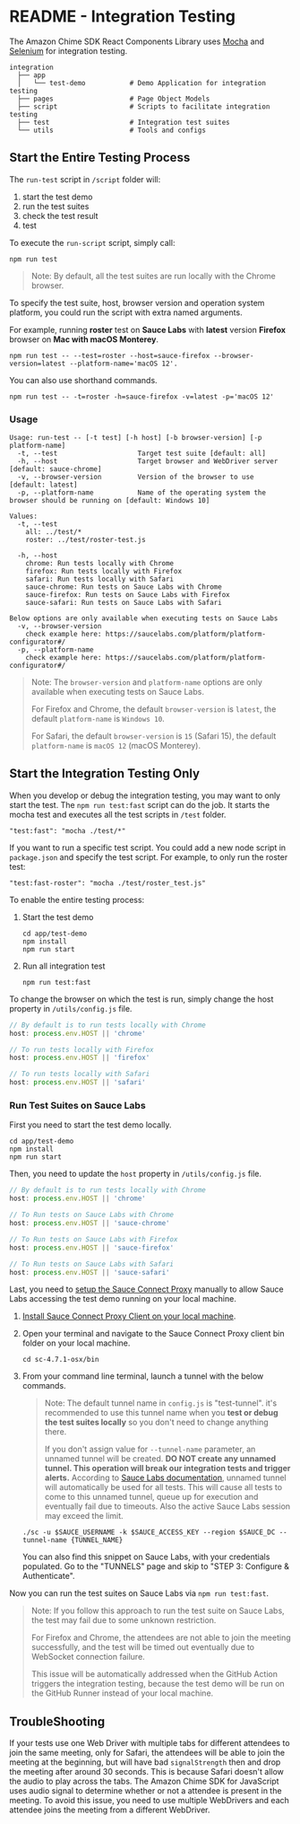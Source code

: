 # README - Integration Testing

The Amazon Chime SDK React Components Library uses [Mocha](https://mochajs.org/) and [Selenium](https://www.selenium.dev/) for integration testing.

```plaintext
integration
  ├── app
  │   └── test-demo           # Demo Application for integration testing
  ├── pages                   # Page Object Models
  ├── script                  # Scripts to facilitate integration testing
  ├── test                    # Integration test suites
  └── utils                   # Tools and configs
```

## Start the Entire Testing Process

The `run-test` script in `/script` folder will:

1. start the test demo
2. run the test suites
3. check the test result
4. test

To execute the `run-script` script, simply call:

```plaintext
npm run test
```

> Note: By default, all the test suites are run locally with the Chrome browser.

To specify the test suite, host, browser version and operation system platform, you could run the script with extra named arguments.

For example, running **roster** test on **Sauce Labs** with **latest** version **Firefox** browser on **Mac with macOS Monterey**.

```plaintext
npm run test -- --test=roster --host=sauce-firefox --browser-version=latest --platform-name='macOS 12'.
```

You can also use shorthand commands.

```plaintext
npm run test -- -t=roster -h=sauce-firefox -v=latest -p='macOS 12'
```

### Usage

```plaintext
Usage: run-test -- [-t test] [-h host] [-b browser-version] [-p platform-name]
  -t, --test                    Target test suite [default: all]
  -h, --host                    Target browser and WebDriver server [default: sauce-chrome]
  -v, --browser-version         Version of the browser to use [default: latest]
  -p, --platform-name           Name of the operating system the browser should be running on [default: Windows 10]

Values:
  -t, --test
    all: ../test/*
    roster: ../test/roster-test.js

  -h, --host
    chrome: Run tests locally with Chrome
    firefox: Run tests locally with Firefox
    safari: Run tests locally with Safari
    sauce-chrome: Run tests on Sauce Labs with Chrome
    sauce-firefox: Run tests on Sauce Labs with Firefox
    sauce-safari: Run tests on Sauce Labs with Safari

Below options are only available when executing tests on Sauce Labs
  -v, --browser-version
    check example here: https://saucelabs.com/platform/platform-configurator#/
  -p, --platform-name
    check example here: https://saucelabs.com/platform/platform-configurator#/
```

> Note: The `browser-version` and `platform-name` options are only available when executing tests on Sauce Labs.
>
> For Firefox and Chrome, the default `browser-version` is `latest`, the default `platform-name` is `Windows 10`.
>
> For Safari, the default `browser-version` is `15` (Safari 15), the default `platform-name` is `macOS 12` (macOS Monterey).

## Start the Integration Testing Only

When you develop or debug the integration testing, you may want to only start the test. The `npm run test:fast` script can do the job. It starts the mocha test and executes all the test scripts in `/test` folder.

```plaintext
"test:fast": "mocha ./test/*"
```

If you want to run a specific test script. You could add a new node script in `package.json` and specify the test script. For example, to only run the roster test:

```plaintext
"test:fast-roster": "mocha ./test/roster_test.js"
```

To enable the entire testing process:

1. Start the test demo

    ```plaintext
    cd app/test-demo
    npm install
    npm run start
    ```

2. Run all integration test

    ```plaintext
    npm run test:fast
    ```

To change the browser on which the test is run, simply change the host property in `/utils/config.js` file.

```js
// By default is to run tests locally with Chrome
host: process.env.HOST || 'chrome'

// To run tests locally with Firefox
host: process.env.HOST || 'firefox'

// To run tests locally with Safari
host: process.env.HOST || 'safari'
```

### Run Test Suites on Sauce Labs

First you need to start the test demo locally.

```plaintext
cd app/test-demo
npm install
npm run start
```

Then, you need to update the `host` property in `/utils/config.js` file.

```js
// By default is to run tests locally with Chrome
host: process.env.HOST || 'chrome'

// To Run tests on Sauce Labs with Chrome
host: process.env.HOST || 'sauce-chrome'

// To Run tests on Sauce Labs with Firefox
host: process.env.HOST || 'sauce-firefox'

// To Run tests on Sauce Labs with Safari
host: process.env.HOST || 'sauce-safari'
```

Last, you need to [setup the Sauce Connect Proxy](https://docs.saucelabs.com/secure-connections/sauce-connect/setup-configuration/basic-setup/) manually to allow Sauce Labs accessing the test demo running on your local machine.

1. [Install Sauce Connect Proxy Client on your local machine](https://docs.saucelabs.com/secure-connections/sauce-connect/installation/).
2. Open your terminal and navigate to the Sauce Connect Proxy client bin folder on your local machine.

   ```plaintext
   cd sc-4.7.1-osx/bin
   ```

3. From your command line terminal, launch a tunnel with the below commands.

   > Note: The default tunnel name in `config.js` is "test-tunnel". it's recommended to use this tunnel name when you **test or debug the test suites locally** so you don't need to change anything there.
   >
   > If you don't assign value for `--tunnel-name` parameter, an unnamed tunnel will be created. **DO NOT create any unnamed tunnel. This operation will break our integration tests and trigger alerts.** According to [Sauce Labs documentation](https://docs.saucelabs.com/secure-connections/sauce-connect/setup-configuration/basic-setup/#using-tunnel-names), unnamed tunnel will automatically be used for all tests. This will cause all tests to come to this unnamed tunnel, queue up for execution and eventually fail due to timeouts. Also the active Sauce Labs session may exceed the limit.

   ```plaintext
   ./sc -u $SAUCE_USERNAME -k $SAUCE_ACCESS_KEY --region $SAUCE_DC --tunnel-name {TUNNEL_NAME}
   ```

   You can also find this snippet on Sauce Labs, with your credentials populated. Go to the "TUNNELS" page and skip to "STEP 3: Configure & Authenticate".

Now you can run the test suites on Sauce Labs via `npm run test:fast`.

> Note: If you follow this approach to run the test suite on Sauce Labs, the test may fail due to some unknown restriction.
>
> For Firefox and Chrome, the attendees are not able to join the meeting successfully, and the test will be timed out eventually due to WebSocket connection failure.
>
> This issue will be automatically addressed when the GitHub Action triggers the integration testing, because the test demo will be run on the GitHub Runner instead of your local machine.

## TroubleShooting

If your tests use one Web Driver with multiple tabs for different attendees to join the same meeting, only for Safari, the attendees will be able to join the meeting at the beginning, but will have bad `signalStrength` then and drop the meeting after around 30 seconds. This is because Safari doesn't allow the audio to play across the tabs. The Amazon Chime SDK for JavaScript uses audio signal to determine whether or not a attendee is present in the meeting. To avoid this issue, you need to use multiple WebDrivers and each attendee joins the meeting from a different WebDriver.
